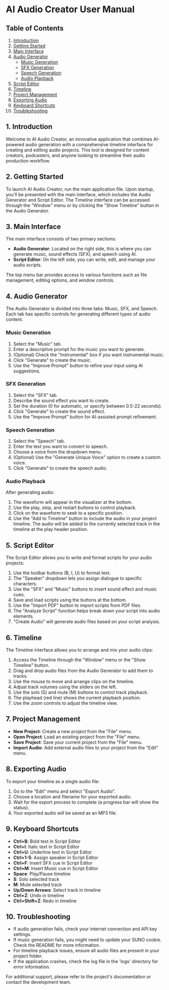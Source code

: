 # AI Audio Creator User Manual

## Table of Contents
1. [Introduction](#introduction)
2. [Getting Started](#getting-started)
3. [Main Interface](#main-interface)
4. [Audio Generator](#audio-generator)
   - [Music Generation](#music-generation)
   - [SFX Generation](#sfx-generation)
   - [Speech Generation](#speech-generation)
   - [Audio Playback](#audio-playback)
5. [Script Editor](#script-editor)
6. [Timeline](#timeline)
7. [Project Management](#project-management)
8. [Exporting Audio](#exporting-audio)
9. [Keyboard Shortcuts](#keyboard-shortcuts)
10. [Troubleshooting](#troubleshooting)

## 1. Introduction

Welcome to AI Audio Creator, an innovative application that combines 
AI-powered audio generation with a comprehensive timeline interface for 
creating and editing audio projects. This tool is designed for content 
creators, podcasters, and anyone looking to streamline their audio 
production workflow.

## 2. Getting Started

To launch AI Audio Creator, run the main application file. Upon startup, 
you'll be presented with the main interface, which includes the Audio 
Generator and Script Editor. The Timeline interface can be accessed 
through the "Window" menu or by clicking the "Show Timeline" button in the 
Audio Generator.

## 3. Main Interface

The main interface consists of two primary sections:

- **Audio Generator**: Located on the right side, this is where you can 
generate music, sound effects (SFX), and speech using AI.
- **Script Editor**: On the left side, you can write, edit, and manage 
your audio scripts.

The top menu bar provides access to various functions such as file 
management, editing options, and window controls.

## 4. Audio Generator

The Audio Generator is divided into three tabs: Music, SFX, and Speech. 
Each tab has specific controls for generating different types of audio 
content.

### Music Generation

1. Select the "Music" tab.
2. Enter a descriptive prompt for the music you want to generate.
3. (Optional) Check the "Instrumental" box if you want instrumental music.
4. Click "Generate" to create the music.
5. Use the "Improve Prompt" button to refine your input using AI 
suggestions.

### SFX Generation

1. Select the "SFX" tab.
2. Describe the sound effect you want to create.
3. Set the duration (0 for automatic, or specify between 0.5-22 seconds).
4. Click "Generate" to create the sound effect.
5. Use the "Improve Prompt" button for AI-assisted prompt refinement.

### Speech Generation

1. Select the "Speech" tab.
2. Enter the text you want to convert to speech.
3. Choose a voice from the dropdown menu.
4. (Optional) Use the "Generate Unique Voice" option to create a custom 
voice.
5. Click "Generate" to create the speech audio.

### Audio Playback

After generating audio:
1. The waveform will appear in the visualizer at the bottom.
2. Use the play, stop, and restart buttons to control playback.
3. Click on the waveform to seek to a specific position.
4. Use the "Add to Timeline" button to include the audio in your project 
timeline. The audio will be added to the currently selected track in the timeline at the play header position.

## 5. Script Editor

The Script Editor allows you to write and format scripts for your audio 
projects:

1. Use the toolbar buttons (B, I, U) to format text.
2. The "Speaker" dropdown lets you assign dialogue to specific characters.
3. Use the "SFX" and "Music" buttons to insert sound effect and music 
cues.
4. Save and load scripts using the buttons at the bottom.
5. Use the "Import PDF" button to import scripts from PDF files.
6. The "Analyze Script" function helps break down your script into audio 
elements.
7. "Create Audio" will generate audio files based on your script analysis.

## 6. Timeline

The Timeline interface allows you to arrange and mix your audio clips:

1. Access the Timeline through the "Window" menu or the "Show Timeline" 
button.
2. Drag and drop audio files from the Audio Generator to add them to 
tracks.
3. Use the mouse to move and arrange clips on the timeline.
4. Adjust track volumes using the sliders on the left.
5. Use the solo (S) and mute (M) buttons to control track playback.
6. The playhead (red line) shows the current playback position.
7. Use the zoom controls to adjust the timeline view.

## 7. Project Management

- **New Project**: Create a new project from the "File" menu.
- **Open Project**: Load an existing project from the "File" menu.
- **Save Project**: Save your current project from the "File" menu.
- **Import Audio**: Add external audio files to your project from the 
"Edit" menu.

## 8. Exporting Audio

To export your timeline as a single audio file:

1. Go to the "Edit" menu and select "Export Audio".
2. Choose a location and filename for your exported audio.
3. Wait for the export process to complete (a progress bar will show the 
status).
4. Your exported audio will be saved as an MP3 file.

## 9. Keyboard Shortcuts

- **Ctrl+B**: Bold text in Script Editor
- **Ctrl+I**: Italic text in Script Editor
- **Ctrl+U**: Underline text in Script Editor
- **Ctrl+1-5**: Assign speaker in Script Editor
- **Ctrl+F**: Insert SFX cue in Script Editor
- **Ctrl+M**: Insert Music cue in Script Editor
- **Space**: Play/Pause timeline
- **S**: Solo selected track
- **M**: Mute selected track
- **Up/Down Arrows**: Select track in timeline
- **Ctrl+Z**: Undo in timeline
- **Ctrl+Shift+Z**: Redo in timeline

## 10. Troubleshooting

- If audio generation fails, check your internet connection and API key 
settings.
- If music generation fails, you might need to update your SUNO cookie. Check the README for more information.
- For timeline playback issues, ensure all audio files are present in your 
project folder.
- If the application crashes, check the log file in the 'logs' directory 
for error information.

For additional support, please refer to the project's documentation or 
contact the development team.
